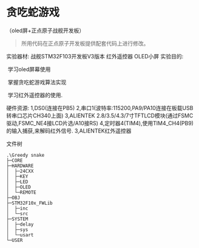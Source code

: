 # 贪吃蛇游戏

（oled屏+正点原子战舰开发板）

> 所用代码在正点原子开发板提供配套代码上进行修改。

实验器材:
	战舰STM32F103开发板V3版本
	红外遥控器
	OLED小屏
实验目的:

​	学习oled屏幕使用

​	掌握贪吃蛇游戏算法实现

​     学习红外遥控器的使用.

硬件资源:
	1,DS0(连接在PB5)
	2,串口1(波特率:115200,PA9/PA10连接在板载USB转串口芯片CH340上面)
	3,ALIENTEK 2.8/3.5/4.3/7寸TFTLCD模块(通过FSMC驱动,FSMC_NE4接LCD片选/A10接RS) 
	4,定时器4(TIM4),使用TIM4_CH4(PB9)的输入捕获,来解码红外信号.
	3,ALIENTEK红外遥控器

文件树

```
.\Greedy snake
├─CORE
├─HARDWARE
│  ├─24CXX
│  ├─KEY
│  ├─LED
│  ├─OLED
│  └─REMOTE
├─OBJ
├─STM32F10x_FWLib
│  ├─inc
│  └─src
├─SYSTEM
│  ├─delay
│  ├─sys
│  └─usart
└─USER
```

​	



